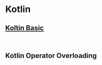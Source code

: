 # Kotlin

## [Koltin Basic](https://github.com/gaki2745/Youngjun-Android-Studio/tree/master/Kotlin/MyApplication)

</br>

## Kotlin Operator Overloading  

